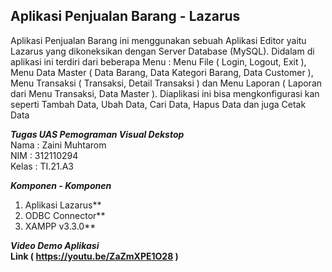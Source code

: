 ## Aplikasi Penjualan Barang - Lazarus

Aplikasi Penjualan Barang ini menggunakan sebuah Aplikasi Editor yaitu Lazarus yang dikoneksikan dengan Server Database (MySQL). Didalam di aplikasi ini terdiri dari beberapa Menu : Menu File ( Login, Logout, Exit ), Menu Data Master ( Data Barang, Data Kategori Barang, Data Customer ), Menu Transaksi ( Transaksi, Detail Transaksi ) dan Menu Laporan ( Laporan dari Menu Transaksi, Data Master ). Diaplikasi ini bisa mengkonfigurasi kan seperti Tambah Data, Ubah Data, Cari Data, Hapus Data dan juga Cetak Data 

***Tugas UAS Pemograman Visual Dekstop***
</br>
    Nama  : Zaini Muhtarom
</br>
    NIM   : 312110294
</br>
    Kelas : TI.21.A3
</br>

***Komponen - Komponen***
1. Aplikasi Lazarus**
2. ODBC Connector**
3. XAMPP v3.3.0**


***Video Demo Aplikasi***
</br>
**Link ( https://youtu.be/ZaZmXPE1O28 )**
